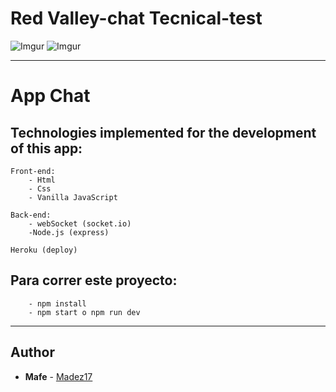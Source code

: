 # Red Valley-chat Tecnical-test

![Imgur](https://i.imgur.com/6axCIEu.png)
![Imgur](https://i.imgur.com/AEw5mzX.png)

---

# App Chat
## Technologies implemented for the development of this app:

    Front-end:
        - Html
        - Css
        - Vanilla JavaScript

    Back-end:
        - webSocket (socket.io)
        -Node.js (express)

    Heroku (deploy)

## Para correr este proyecto:

        - npm install
        - npm start o npm run dev
---

## Author
* **Mafe** - [Madez17](https://github.com/Madez17)
